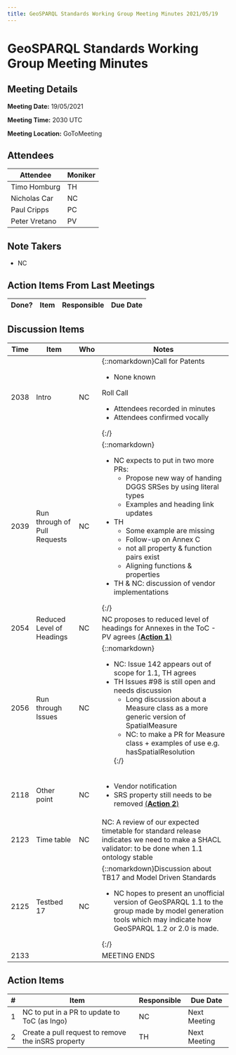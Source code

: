```yaml
---
title: GeoSPARQL Standards Working Group Meeting Minutes 2021/05/19
---
```

# GeoSPARQL Standards Working Group Meeting Minutes
## Meeting Details
**Meeting Date:** 19/05/2021

**Meeting Time:** 2030 UTC

**Meeting Location:** GoToMeeting  

## Attendees

| Attendee | Moniker |
| ---- | ---- |
| Timo Homburg | TH |
| Nicholas Car | NC |
| Paul Cripps | PC |
| Peter Vretano | PV |

## Note Takers
- NC

## Action Items From Last Meetings

| Done? | Item | Responsible | Due Date |
| ---- | ---- | ---- | --- |


## Discussion Items

| Time | Item | Who | Notes |
| ---- | ---- | ---- | ---- |
| 2038 | Intro | NC | {::nomarkdown}Call for Patents<ul><li>None known</li></ul>Roll Call<ul><li>Attendees recorded in minutes</li><li>Attendees confirmed vocally</li></ul>{:/} |
| 2039 | Run through of Pull Requests | NC | {::nomarkdown}<ul><li>NC expects to put in two more PRs: <ul><li>Propose new way of handing DGGS SRSes by using literal types</li><li> Examples and heading link updates</li></ul></li><li> TH<ul><li>Some example are missing</li><li>Follow-up on Annex C</li><li>not all property & function pairs exist</li><li>Aligning functions & properties</li></ul></li><li>TH & NC: discussion of vendor implementations</li></ul>{:/} |
| 2054 | Reduced Level of Headings | NC | NC proposes to reduced level of headings for Annexes in the ToC - PV agrees [(**Action 1**)](#action_1)|
| 2056 | Run through Issues | NC | {::nomarkdown}<ul><li>NC: Issue 142 appears out of scope for 1.1, TH agrees</li><li> TH Issues #98 is still open and needs discussion<ul><li>Long discussion about a Measure class as a more generic version of SpatialMeasure</li><li>NC: to make a PR for Measure class + examples of use e.g. hasSpatialResolution</li></ul>{:/} |
| 2118 | Other point | NC | <ul><li>Vendor notification</li><li>SRS property still needs to be removed [(**Action 2**)](#action_2)</li></ul> |
| 2123 | Time table | NC | NC: A review of our expected timetable for standard release indicates we need to make a SHACL validator: to be done when 1.1 ontology stable |
| 2125 | Testbed 17 | NC | {::nomarkdown}Discussion about TB17 and Model Driven Standards<ul><li>NC hopes to present an unofficial version of GeoSPARQL 1.1 to the group made by model generation tools which may indicate how GeoSPARQL 1.2 or 2.0 is made.</li></ul>{:/} |
| 2133 | | | MEETING ENDS |

## Action Items

| \# | Item | Responsible | Due Date |
| ---- | ---- | ---- | ---- |
| <span name="action_1">1</span> | NC to put in a PR to update to ToC (as Ingo) | NC | Next Meeting |
| <span name="action_2">2</span> | Create a pull request to remove the inSRS property | TH | Next Meeting |
